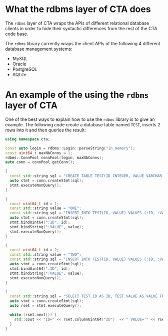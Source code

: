 # What the rdbms layer of CTA does

The `rdbms` layer of CTA wraps the APIs of different relational database clients
in order to hide their syntactic differences from the rest of the CTA code base.

The `rdbms` library currently wraps the client APIs of the following 4 different
database management systems:

* MySQL
* Oracle
* PostgreSQL
* SQLite

# An example of the using the `rdbms` layer of CTA

One of the best ways to explain how to use the `rdbms` library is to give an
example.  The following code create a database table named `TEST`, inserts 2
rows into it and then queries the result:

```cpp
using namespace cta;

const auto login = rdbms::Login::parseString("in_memory");
const uint64_t maxNbConns = 1;
rdbms::ConnPool connPool(login, maxNbConns);
auto conn = connPool.getConn();

{
  const std::string sql = "CREATE TABLE TEST(ID INTEGER, VALUE VARCHAR(80))";
  auto stmt = conn.createStmt(sql);
  stmt.executeNonQuery();
}

{
  const uint64_t id = 1;
  const std::string value = "ONE";
  const std::string sql = "INSERT INTO TEST(ID, VALUE) VALUES (:ID, :VALUE);";
  auto stmt = conn.createStmt(sql);
  stmt.bindUint64(":ID", id);
  stmt.bindString(":VALUE", value);
  stmt.executeNonQuery();
}

{
  const uint64_t id = 2;
  const std::string value = "TWO";
  const std::string sql = "INSERT INTO TEST(ID, VALUE) VALUES (:ID, :VALUE);";
  auto stmt = conn.createStmt(sql);
  stmt.bindUint64(":ID", id);
  stmt.bindString(":VALUE", value);
  stmt.executeNonQuery();
}

{
  const std::string sql = "SELECT TEST.ID AS ID, TEST.VALUE AS VALUE FROM TEST ORDER BY ID";
  auto stmt = conn.createStmt(sql);
  auto rset = stmt.executeQuery();

  while (rset.next()) {
    std::cout << "ID=" << rset.columnUint64("ID")  << " VALUE='" << rset.columnString("VALUE") << "'" << std::endl;
  }
}
```
